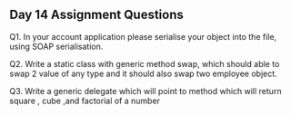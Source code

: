 ## Day 14 Assignment Questions

Q1. In your account application please serialise your object into the file, using SOAP serialisation.

Q2. Write a static class with generic method swap, which should able to swap 2 value of any type and it should also swap two employee object. 

Q3. Write a generic delegate which will point to method which will return square , cube ,and factorial of a number

